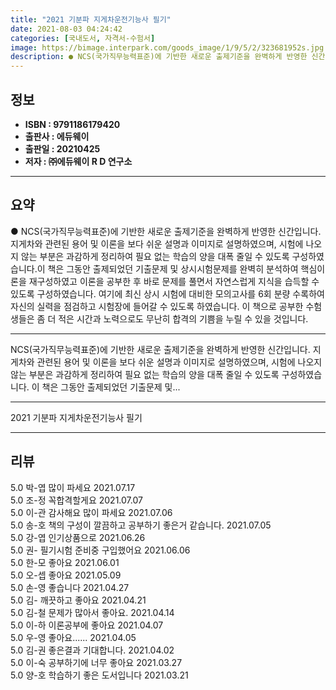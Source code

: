 ```yaml
---
title: "2021 기분파 지게차운전기능사 필기"
date: 2021-08-03 04:24:42
categories: [국내도서, 자격서-수험서]
image: https://bimage.interpark.com/goods_image/1/9/5/2/323681952s.jpg
description: ● NCS(국가직무능력표준)에 기반한 새로운 출제기준을 완벽하게 반영한 신간입니다.지게차와 관련된 용어 및 이론을 보다 쉬운 설명과 이미지로 설명하였으며, 시험에 나오지 않는 부분은 과감하게 정리하여 필요 없는 학습의 양을 대폭 줄일 수 있도록 구성하였습니다.이 책은 그동안 출제되었던
---
```


## **정보**

- **ISBN : 9791186179420**
- **출판사 : 에듀웨이**
- **출판일 : 20210425**
- **저자 : ㈜에듀웨이 R D 연구소**

------



## **요약**

●  NCS(국가직무능력표준)에 기반한 새로운 출제기준을 완벽하게 반영한 신간입니다.지게차와 관련된 용어 및 이론을 보다 쉬운 설명과 이미지로 설명하였으며, 시험에 나오지 않는 부분은 과감하게 정리하여 필요 없는 학습의 양을 대폭 줄일 수 있도록 구성하였습니다.이 책은 그동안 출제되었던 기출문제 및 상시시험문제를 완벽히 분석하여 핵심이론을 재구성하였고 이론을 공부한 후 바로 문제를 풀면서 자연스럽게 지식을 습득할 수 있도록 구성하였습니다. 여기에 최신 상시 시험에 대비한 모의고사를 6회 분량 수록하여 자신의 실력을 점검하고 시험장에 들어갈 수 있도록 하였습니다. 이 책으로 공부한 수험생들은 좀 더 적은 시간과 노력으로도 무난히 합격의 기쁨을 누릴 수 있을 것입니다.

------

NCS(국가직무능력표준)에 기반한 새로운 출제기준을 완벽하게 반영한 신간입니다.
지게차와 관련된 용어 및 이론을 보다 쉬운 설명과 이미지로 설명하였으며, 시험에 나오지 않는 부분은 과감하게 정리하여 필요 없는 학습의 양을 대폭 줄일 수 있도록 구성하였습니다.
이 책은 그동안 출제되었던 기출문제 및... 

------


2021 기분파 지게차운전기능사 필기 

------


## **리뷰** 

5.0 박-엽 많이 파세요 2021.07.17 <br/>5.0 조-정 꼭합격할게요 2021.07.07 <br/>5.0 이-관 감사해요 많이 파세요 2021.07.06 <br/>5.0 송-호 책의 구성이 깔끔하고 공부하기 좋은거 같습니다. 2021.07.05 <br/>5.0 강-엽 인기상품으로  2021.06.26 <br/>5.0 권- 필기시험 준비중 구입했어요 2021.06.06 <br/>5.0 한-모 좋아요 2021.06.01 <br/>5.0 오-셉 좋아요 2021.05.09 <br/>5.0 손-영 좋습니다 2021.04.27 <br/>5.0 김- 깨끗하고 좋아요 2021.04.21 <br/>5.0 김-철 문제가 많아서 좋아요. 2021.04.14 <br/>5.0 이-하 이론공부에 좋아요 2021.04.07 <br/>5.0 우-영 좋아요...... 2021.04.05 <br/>5.0 김-권 좋은결과 기대합니다. 2021.04.02 <br/>5.0 이-숙 공부하기에 너무 좋아요 2021.03.27 <br/>5.0 양-호 학습하기 좋은 도서입니다 2021.03.21 <br/>